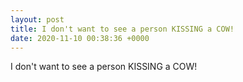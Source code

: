 ```yaml
---
layout: post
title: I don't want to see a person KISSING a COW!
date: 2020-11-10 00:38:36 +0000
---
```


I don't want to see a person KISSING a COW!

